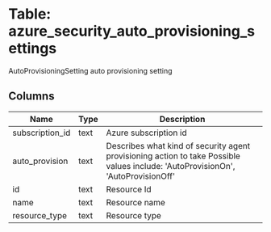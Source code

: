 
# Table: azure_security_auto_provisioning_settings
AutoProvisioningSetting auto provisioning setting
## Columns
| Name        | Type           | Description  |
| ------------- | ------------- | -----  |
|subscription_id|text|Azure subscription id|
|auto_provision|text|Describes what kind of security agent provisioning action to take Possible values include: 'AutoProvisionOn', 'AutoProvisionOff'|
|id|text|Resource Id|
|name|text|Resource name|
|resource_type|text|Resource type|
